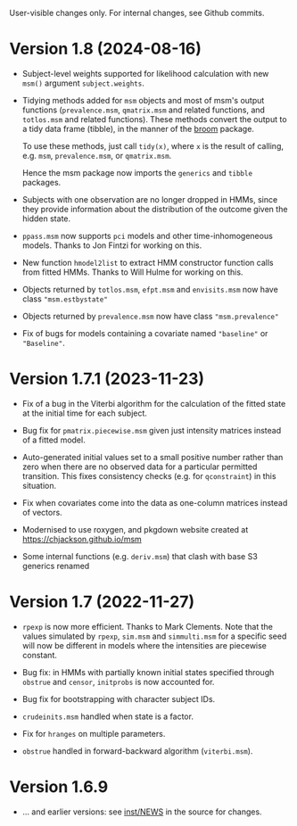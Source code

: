 User-visible changes only.  For internal changes, see Github commits.

# Version 1.8 (2024-08-16)

* Subject-level weights supported for likelihood calculation with new `msm()` argument `subject.weights`.

* Tidying methods added for `msm` objects and most of msm's output functions (`prevalence.msm`, `qmatrix.msm` and related functions, and `totlos.msm` and related functions).  These methods convert the output to a tidy data frame (tibble), in the manner of the [broom](https://broom.tidymodels.org/) package.

    To use these methods, just call `tidy(x)`, where `x` is the result of calling, e.g. `msm`, `prevalence.msm`, or `qmatrix.msm`.
	
    Hence the msm package now imports the `generics` and `tibble` packages.

* Subjects with one observation are no longer dropped in HMMs, since they provide information about the distribution of the outcome given the hidden state.

* `ppass.msm` now supports `pci` models and other time-inhomogeneous models. Thanks to Jon Fintzi for working on this.

* New function `hmodel2list` to extract HMM constructor function calls from fitted HMMs. Thanks to Will Hulme for working on this.

* Objects returned by `totlos.msm`, `efpt.msm` and `envisits.msm` now have class `"msm.estbystate"`
  
* Objects returned by `prevalence.msm` now have class `"msm.prevalence"`

* Fix of bugs for models containing a covariate named `"baseline"` or `"Baseline"`.


# Version 1.7.1  (2023-11-23)

* Fix of a bug in the Viterbi algorithm for the calculation of the fitted state at the initial time for each subject.

* Bug fix for `pmatrix.piecewise.msm` given just intensity matrices instead of a fitted model.

* Auto-generated initial values set to a small positive number rather than zero when there are no observed data for a particular permitted transition.  This fixes consistency checks (e.g. for `qconstraint`) in this situation.

* Fix when covariates come into the data as one-column matrices instead of vectors.

* Modernised to use roxygen, and pkgdown website created at https://chjackson.github.io/msm

* Some internal functions (e.g. `deriv.msm`) that clash with base S3 generics renamed


# Version 1.7  (2022-11-27)

* `rpexp` is now more efficient.  Thanks to Mark Clements.  Note that the values simulated by `rpexp`, `sim.msm` and `simmulti.msm` for a specific seed will now be different in models where the intensities are piecewise constant.

* Bug fix: in HMMs with partially known initial states specified through `obstrue` and `censor`, `initprobs` is now accounted for.

* Bug fix for bootstrapping with character subject IDs.

* `crudeinits.msm` handled when state is a factor.

* Fix for `hranges` on multiple parameters.

* `obstrue` handled in forward-backward algorithm (`viterbi.msm`).


# Version 1.6.9 

* ... and earlier versions: see [inst/NEWS](https://github.com/chjackson/msm/blob/master/inst/NEWS) in the source for changes.
